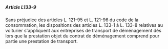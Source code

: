 ##### Article L133-9

Sans préjudice des articles L. 121-95 et L. 121-96 du code de la consommation, les dispositions des articles L. 133-1 à L. 133-8 relatives au voiturier s'appliquent aux entreprises de transport de déménagement dès lors que la prestation objet du contrat de déménagement comprend pour partie une prestation de transport.

